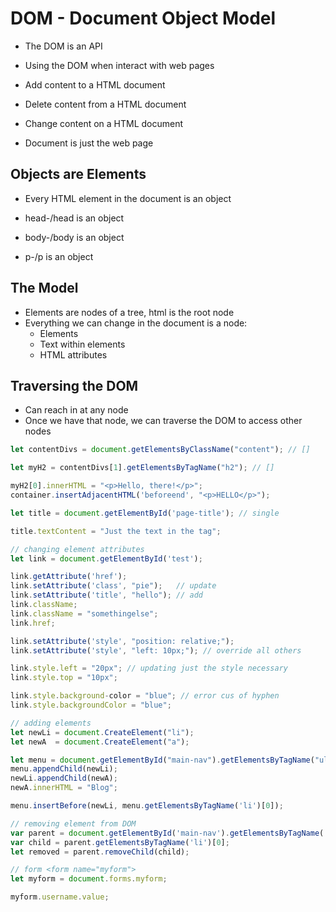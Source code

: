 # DOM - Document Object Model

- The DOM is an API
- Using the DOM when interact with web pages

- Add content to a HTML document
- Delete content from a HTML document
- Change content on a HTML document

- Document is just the web page

## Objects are Elements

- Every HTML element in the document is an object

- head-/head is an object
- body-/body is an object
- p-/p is an object

## The Model

- Elements are nodes of a tree, html is the root node
- Everything we can change in the document is a node:
  - Elements
  - Text within elements
  - HTML attributes

## Traversing the DOM

- Can reach in at any node
- Once we have that node, we can traverse the DOM to access other nodes

```javascript
let contentDivs = document.getElementsByClassName("content"); // []

let myH2 = contentDivs[1].getElementsByTagName("h2"); // []

myH2[0].innerHTML = "<p>Hello, there!</p>";
container.insertAdjacentHTML('beforeend', "<p>HELLO</p>");

let title = document.getElementById('page-title'); // single

title.textContent = "Just the text in the tag";

// changing element attributes
let link = document.getElementById('test');

link.getAttribute('href');
link.setAttribute('class', "pie");   // update
link.setAttribute('title', "hello"); // add
link.className;
link.className = "somethingelse";
link.href;

link.setAttribute('style', "position: relative;");
link.setAttribute('style', "left: 10px;"); // override all others

link.style.left = "20px"; // updating just the style necessary
link.style.top = "10px";

link.style.background-color = "blue"; // error cus of hyphen
link.style.backgroundColor = "blue";

// adding elements
let newLi = document.CreateElement("li");
let newA  = document.CreateElement("a");

let menu = document.getElementById("main-nav").getElementsByTagName("ul")[0];
menu.appendChild(newLi);
newLi.appendChild(newA);
newA.innerHTML = "Blog";

menu.insertBefore(newLi, menu.getElementsByTagName('li')[0]);

// removing element from DOM
var parent = document.getElementById('main-nav').getElementsByTagName('ul')[0];
var child = parent.getElementsByTagName('li')[0];
let removed = parent.removeChild(child);

// form <form name="myform">
let myform = document.forms.myform;

myform.username.value;

```
